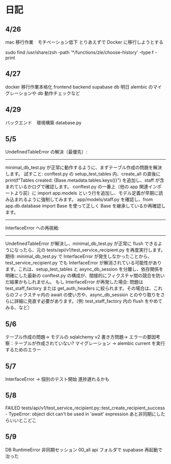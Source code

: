 # 日記

## 4/26

mac 移行作業　モチベーション低下
とりあえずで Docker に移行しようとする

sudo find /usr/share/zsh -path '\*/functions/zle/choose-history' -type f -print

## 4/27

docker 移行作業本格化
frontend backend
supabase db
明日 alembic のマイグレーションや db 動作チェックなど

## 4/29

バックエンド　環境構築
database.py

## 5/5

UndefinedTableError の解決（最優先）:

---

minimal_db_test.py が正常に動作するように、まずテーブル作成の問題を解決します。
試すこと:
conftest.py の setup_test_tables 内、create_all の直後に print(f"Tables created: {Base.metadata.tables.keys()}") を追加し、staff が含まれているかログで確認します。
conftest.py の一番上（他の app 関連インポートより前）に import app.models という行を追加し、モデル定義が早期に読み込まれるように強制してみます。
app/models/staff.py を確認し、from app.db.database import Base を使って正しく Base を継承しているか再確認します。

---

InterfaceError への再挑戦:

---

UndefinedTableError が解決し、minimal_db_test.py が正常に flush できるようになったら、元の tests/api/v1/test_service_recipient.py を再度実行します。
期待: minimal_db_test.py で InterfaceError が発生しなかったことから、test_service_recipient.py でも InterfaceError が解消されている可能性があります。これは、setup_test_tables と async_db_session を分離し、依存関係を明確にした最新の conftest.py の構成が、間接的にフィクスチャ間の競合を防いだ結果かもしれません。
もし InterfaceError が再発した場合: 問題は test_staff_factory または get_auth_headers に絞られます。その場合は、これらのフィクスチャ内の await の使い方や、async_db_session とのやり取りをさらに詳細に見直す必要があります。（例: test_staff_factory 内の flush をやめてみる、など）

## 5/6

テーブル作成の問題-> モデルの sqlalchemy v2 書き方問題-> エラーの要因考察：テーブルが作成されていない? マイグレーション
-> alembic current を実行するためのエラー

## 5/7

InterfaceError -> 個別のテスト開始
進捗遅れるかも

## 5/8

FAILED tests/api/v1/test_service_recipient.py::test_create_recipient_success - TypeError: object dict can't be used in 'await' expression
あと非同期にしたらいいとこどこ

## 5/9

DB RuntimeError 非同期セッション 00_all
api フォルダで supabase 再起動で治った
